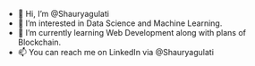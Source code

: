 - 👋 Hi, I’m @Shauryagulati
- 👀 I’m interested in Data Science and Machine Learning.
- 🌱 I’m currently learning Web Development along with plans of Blockchain.
- 📫 You can reach me on LinkedIn via @Shauryagulati

<!---
Shauryagulati/Shauryagulati is a ✨ special ✨ repository because its `README.md` (this file) appears on your GitHub profile.
You can click the Preview link to take a look at your changes.
--->
